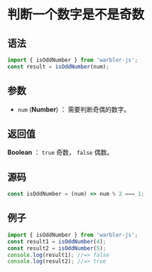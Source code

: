 # 判断一个数字是不是奇数

## 语法

```js
import { isOddNumber } from 'warbler-js';
const result = isOddNumber(num);
```

## 参数

- `num` (**Number**) ： 需要判断奇偶的数字。

## 返回值

**Boolean** ： `true` 奇数， `false` 偶数。

## 源码

```js
const isOddNumber = (num) => num % 2 === 1;
```

## 例子

```js
import { isOddNumber } from 'warbler-js';
const result1 = isOddNumber(4);
const result2 = isOddNumber(5);
console.log(result1); //=> false
console.log(result2); //=> true
```
